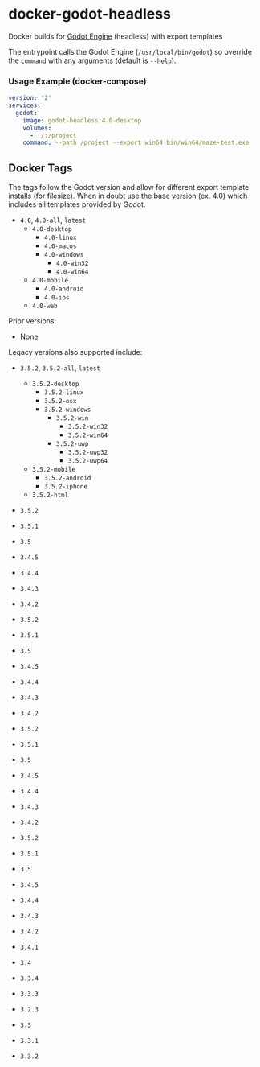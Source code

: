 # docker-godot-headless

Docker builds for [Godot Engine](https://godotengine.org/) (headless) with export templates

The entrypoint calls the Godot Engine (`/usr/local/bin/godot`) so override the `command` with any arguments (default is `--help`).

### Usage Example (docker-compose)

```yaml
version: '2'
services:
  godot:
    image: godot-headless:4.0-desktop
    volumes:
      - ./:/project
    command: --path /project --export win64 bin/win64/maze-test.exe
```

## Docker Tags

The tags follow the Godot version and allow for different export template installs (for filesize). When in doubt use the base version (ex. 4.0) which includes all templates provided by Godot.

- `4.0`, `4.0-all`, `latest`
  - `4.0-desktop`
    - `4.0-linux`
    - `4.0-macos`
    - `4.0-windows`
      - `4.0-win32`
      - `4.0-win64`
  - `4.0-mobile`
    - `4.0-android`
    - `4.0-ios`
  - `4.0-web`

Prior versions:

- None

Legacy versions also supported include:

- `3.5.2`, `3.5.2-all`, `latest`
  - `3.5.2-desktop`
    - `3.5.2-linux`
    - `3.5.2-osx`
    - `3.5.2-windows`
      - `3.5.2-win`
        - `3.5.2-win32`
        - `3.5.2-win64`
      - `3.5.2-uwp`
        - `3.5.2-uwp32`
        - `3.5.2-uwp64`
  - `3.5.2-mobile`
    - `3.5.2-android`
    - `3.5.2-iphone`
  - `3.5.2-html`

- `3.5.2`
- `3.5.1`
- `3.5`
- `3.4.5`
- `3.4.4`
- `3.4.3`
- `3.4.2`
- `3.5.2`
- `3.5.1`
- `3.5`
- `3.4.5`
- `3.4.4`
- `3.4.3`
- `3.4.2`
- `3.5.2`
- `3.5.1`
- `3.5`
- `3.4.5`
- `3.4.4`
- `3.4.3`
- `3.4.2`
- `3.5.2`
- `3.5.1`
- `3.5`
- `3.4.5`
- `3.4.4`
- `3.4.3`
- `3.4.2`
- `3.4.1`
- `3.4`
- `3.3.4`
- `3.3.3`
- `3.2.3`
- `3.3`
- `3.3.1`
- `3.3.2`